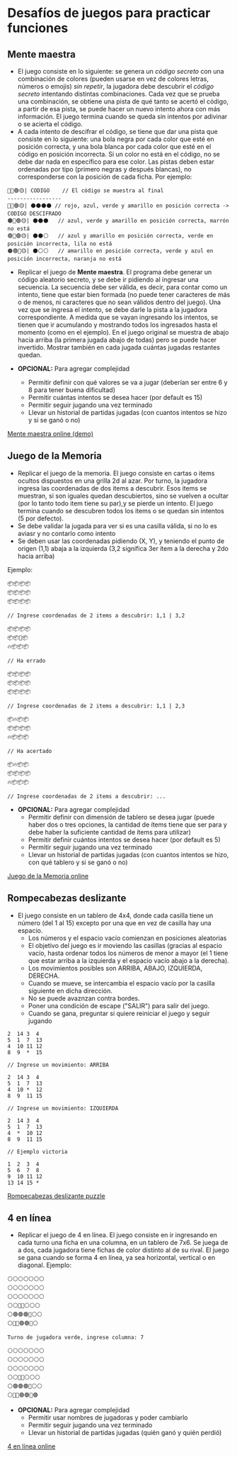 # Desafíos de juegos para practicar funciones

## Mente maestra

- El juego consiste en lo siguiente: se genera un *código secreto* con una combinación de colores (pueden usarse en vez de colores letras, números o emojis) _sin repetir_, la jugadora debe descubrir el *código secreto* intentando distintas combinaciones. Cada vez que se prueba una combinación, se obtiene una pista de qué tanto se acertó el código, a partir de esa pista, se puede hacer un nuevo intento ahora con más información. El juego termina cuando se queda sin intentos por adivinar o se acierta el código.
- A cada intento de descifrar el código, se tiene que dar una pista que consiste en lo siguiente: una bola negra por cada color que esté en posición correcta, y una bola blanca por cada color que esté en el código en posición incorrecta. Si un color no está en el código, no se debe dar nada en específico para ese color. Las pistas deben estar ordenadas por tipo (primero negras y después blancas), no corresponderse con la posición de cada ficha. Por ejemplo:

```
🔴🔵🟢🟡| CODIGO    // El código se muestra al final
-----------------
🔴🔵🟢🟡| ⚫️⚫️⚫️⚫️ // rojo, azul, verde y amarillo en posición correcta -> CODIGO DESCIFRADO
🟤🔵🟢🟡| ⚫️⚫️⚫️   // azul, verde y amarillo en posición correcta, marrón no está
🟢🔵🟣🟡| ⚫️⚫️⚪️   // azul y amarillo en posición correcta, verde en posición incorrecta, lila no está
🟠🟢🔵🟡| ⚫️⚪️⚪️   // amarillo en posición correcta, verde y azul en posición incorrecta, naranja no está 
```

- Replicar el juego de **Mente maestra**. El programa debe generar un código aleatorio secreto, y se debe ir pidiendo al ingresar una secuencia. La secuencia debe ser válida, es decir, para contar como un intento, tiene que estar bien formada (no puede tener caracteres de más o de menos, ni caracteres que no sean válidos dentro del juego). Una vez que se ingresa el intento, se debe darle la pista a la jugadora correspondiente. A medida que se vayan ingresando los intentos, se tienen que ir acumulando y mostrando todos los ingresados hasta el momento (como en el ejemplo). En el juego original se muestra de abajo hacia arriba (la primera jugada abajo de todas) pero se puede hacer invertido. Mostrar también en cada jugada cuántas jugadas restantes quedan.

- **OPCIONAL:** Para agregar complejidad
  - Permitir definir con qué valores se va a jugar (deberían ser entre 6 y 8 para tener buena dificultad)
  - Permitir cuántas intentos se desea hacer (por default es 15)
  - Permitir seguir jugando una vez terminado
  - Llevar un historial de partidas jugadas (con cuantos intentos se hizo y si se ganó o no)

[Mente maestra online (demo)](https://www.webgamesonline.com/mastermind/index.php)

## Juego de la Memoria

- Replicar el juego de la memoria. El juego consiste en cartas o items ocultos dispuestos en una grilla 2d al azar. Por turno, la jugadora ingresa las coordenadas de dos items a descubrir. Esos items se muestran, si son iguales quedan descubiertos, sino se vuelven a ocultar (por lo tanto todo item tiene su par),y se pierde un intento. El juego termina cuando se descubren todos los items o se quedan sin intentos (5 por defecto). 
- Se debe validar la jugada para ver si es una casilla válida, si no lo es aviasr y no contarlo como intento
- Se deben usar las coordenadas pidiendo (X, Y), y teniendo el punto de origen (1,1) abaja a la izquierda (3,2 significa 3er ítem a la derecha y 2do hacia arriba)

Ejemplo:

```
📦📦📦📦
📦📦📦📦
📦📦📦📦

// Ingrese coordenadas de 2 items a descubrir: 1,1 | 3,2

📦📦📦📦
📦📦🔮📦
🔥📦📦📦

// Ha errado

📦📦📦📦
📦📦📦📦
📦📦📦📦

// Ingrese coordenadas de 2 items a descubrir: 1,1 | 2,3

📦🔥📦📦
📦📦📦📦
🔥📦📦📦

// Ha acertado

📦🔥📦📦
📦📦📦📦
🔥📦📦📦

// Ingrese coordenadas de 2 items a descubrir: ...
```

- **OPCIONAL:** Para agregar complejidad
  - Permitir definir con dimensión de tablero se desea jugar (puede haber dos o tres opciones, la cantidad de ítems tiene que ser para y debe haber la suficiente cantidad de ítems para utilizar)
  - Permitir definir cuántos intentos se desea hacer (por default es 5)
  - Permitir seguir jugando una vez terminado
  - Llevar un historial de partidas jugadas (con cuantos intentos se hizo, con qué tablero y si se ganó o no)

[Juego de la Memoria online](https://www.helpfulgames.com/subjects/brain-training/memory.html)


## Rompecabezas deslizante

- El juego consiste en un tablero de 4x4, donde cada casilla tiene un número (del 1 al 15) excepto por una que en vez de casilla hay una espacio.
  - Los números y el espacio vacío comienzan en posiciones aleatorias
  - El objetivo del juego es ir moviendo las casillas (gracias al espacio vacío, hasta ordenar todos los números de menor a mayor (el 1 tiene que estar arriba a la izquierda y el espacio vacío abajo a la derecha). 
  - Los movimientos posibles son ARRIBA, ABAJO, IZQUIERDA, DERECHA. 
  - Cuando se mueve, se intercambia el espacio vacío por la casilla siguiente en dicha dirección. 
  - No se puede avaznzan contra bordes.  
  - Poner una condición de escape ("SALIR") para salir del juego.
  - Cuando se gana, preguntar si quiere reiniciar el juego y seguir jugando

```
2  14 3  4
5  1  7  13
4  10 11 12
8  9  *  15

// Ingrese un movimiento: ARRIBA

2  14 3  4
5  1  7  13
4  10 *  12
8  9  11 15

// Ingrese un movimiento: IZQUIERDA

2  14 3  4
5  1  7  13
4  *  10 12
8  9  11 15

// Ejemplo victoria

1  2  3  4
5  6  7  8
9  10 11 12
13 14 15 *
```

[Rompecabezas deslizante puzzle](https://www.helpfulgames.com/subjects/brain-training/sliding-puzzle.html)


## 4 en línea

- Replicar el juego de 4 en línea. El juego consiste en ir ingresando en cada turno una ficha en una columna, en un tablero de 7x6. Se juega de a dos, cada jugadora tiene fichas de color distinto al de su rival. El juego se gana cuando se forma 4 en línea, ya sea horizontal, vertical o en diagonal. Ejemplo:

```
⚪️⚪️⚪️⚪️⚪️⚪️⚪️
⚪️⚪️⚪️⚪️⚪️⚪️⚪️
⚪️⚪️⚪️⚪️⚪️⚪️⚪️
⚪️⚪️🔴🔴⚪️⚪️⚪️
⚪️🟢🟢🟢🔴⚪️⚪️
⚪️🔴🔴🟢🟢🔴⚪️

Turno de jugadora verde, ingrese columna: 7

⚪️⚪️⚪️⚪️⚪️⚪️⚪️
⚪️⚪️⚪️⚪️⚪️⚪️⚪️
⚪️⚪️⚪️⚪️⚪️⚪️⚪️
⚪️⚪️🔴🔴⚪️⚪️⚪️
⚪️🟢🟢🟢🔴⚪️⚪️
⚪️🔴🔴🟢🟢🔴🟢
```

- **OPCIONAL:** Para agregar complejidad
  - Permitir usar nombres de jugadoras y poder cambiarlo
  - Permitir seguir jugando una vez terminado
  - Llevar un historial de partidas jugadas (quién ganó y quién perdió)

[4 en línea online](https://c4arena.com/)

